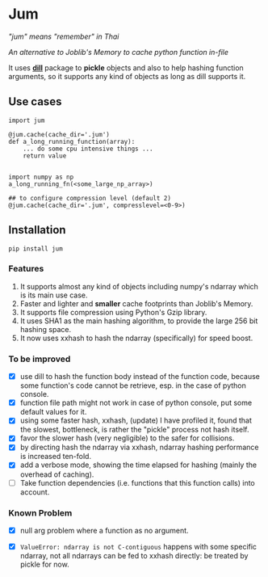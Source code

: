 # Jum

*"jum" means "remember" in Thai*

*An alternative to Joblib's Memory to cache python function in-file*

It uses [**dill**](https://github.com/uqfoundation/dill) package to **pickle** objects and also to help hashing function arguments, so it supports any kind of objects as long as dill supports it.

## Use cases

```
import jum

@jum.cache(cache_dir='.jum')
def a_long_running_function(array):
    ... do some cpu intensive things ...
    return value


import numpy as np
a_long_running_fn(<some_large_np_array>)

## to configure compression level (default 2)
@jum.cache(cache_dir='.jum', compresslevel=<0-9>)
```

## Installation

```
pip install jum
```

### Features

1. It supports almost any kind of objects including numpy's ndarray which is its main use case.
2. Faster and lighter and **smaller** cache footprints than Joblib's Memory.
3. It supports file compression using Python's Gzip library.
4. It uses SHA1 as the main hashing algorithm, to provide the large 256 bit hashing space.
5. It now uses xxhash to hash the ndarray (specifically) for speed boost.

### To be improved

- [x] use dill to hash the function body instead of the function code, because some function's code cannot be retrieve, esp. in the case of python console.
- [x] function file path might not work in case of python console, put some default values for it.
- [x] using some faster hash, xxhash, (update) I have profiled it, found that the slowest, bottleneck, is rather the "pickle" process not hash itself.
- [x] favor the slower hash (very negligible) to the safer for collisions.
- [x] by directing hash the ndarray via xxhash, ndarray hashing performance is increased ten-fold.
- [x] add a verbose mode, showing the time elapsed for hashing (mainly the overhead of caching).
- [ ] Take function dependencies (i.e. functions that this function calls) into account.

### Known Problem

- [x] null arg problem where a function as no argument.
- [x] `ValueError: ndarray is not C-contiguous` happens with some specific ndarray, not all ndarrays can be fed to xxhash directly: be treated by pickle for now.

